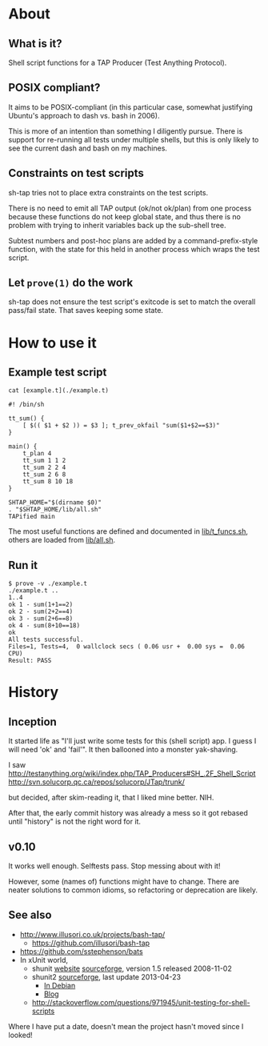 # About
## What is it?
Shell script functions for a TAP Producer (Test Anything Protocol).

## POSIX compliant?
It aims to be POSIX-compliant (in this particular case, somewhat
justifying Ubuntu's approach to dash vs. bash in 2006).

This is more of an intention than something I diligently pursue.
There is support for re-running all tests under multiple shells, but
this is only likely to see the current dash and bash on my machines.

## Constraints on test scripts
sh-tap tries not to place extra constraints on the test scripts.

There is no need to emit all TAP output (ok/not ok/plan) from one
process because these functions do not keep global state, and thus
there is no problem with trying to inherit variables back up the
sub-shell tree.

Subtest numbers and post-hoc plans are added by a command-prefix-style
function, with the state for this held in another process which wraps
the test script.

## Let `prove(1)` do the work
sh-tap does not ensure the test script's exitcode is set to match the
overall pass/fail state.  That saves keeping some state.

# How to use it
## Example test script

`cat [example.t](./example.t)`

```
#! /bin/sh

tt_sum() {
    [ $(( $1 + $2 )) = $3 ]; t_prev_okfail "sum($1+$2==$3)"
}

main() {
    t_plan 4
    tt_sum 1 1 2
    tt_sum 2 2 4
    tt_sum 2 6 8
    tt_sum 8 10 18
}

SHTAP_HOME="$(dirname $0)"
. "$SHTAP_HOME/lib/all.sh"
TAPified main
```

The most useful functions are defined and documented in [lib/t_funcs.sh](./lib/t_funcs.sh), others are loaded from [lib/all.sh](./lib/all.sh).

## Run it

```
$ prove -v ./example.t 
./example.t .. 
1..4
ok 1 - sum(1+1==2)
ok 2 - sum(2+2==4)
ok 3 - sum(2+6==8)
ok 4 - sum(8+10==18)
ok
All tests successful.
Files=1, Tests=4,  0 wallclock secs ( 0.06 usr +  0.00 sys =  0.06 CPU)
Result: PASS
```

# History
## Inception
It started life as "I'll just write some tests for this (shell script)
app.  I guess I will need 'ok' and 'fail'".  It then ballooned into a
monster yak-shaving.

I saw
  http://testanything.org/wiki/index.php/TAP_Producers#SH_.2F_Shell_Script
  http://svn.solucorp.qc.ca/repos/solucorp/JTap/trunk/

but decided, after skim-reading it, that I liked mine better.  NIH.

After that, the early commit history was already a mess so it got
rebased until "history" is not the right word for it.

## v0.10
It works well enough.  Selftests pass.  Stop messing about with it!

However, some (names of) functions might have to change.  There are
neater solutions to common idioms, so refactoring or deprecation are
likely.

## See also

* http://www.illusori.co.uk/projects/bash-tap/
  *  https://github.com/illusori/bash-tap
* https://github.com/sstephenson/bats
* In xUnit world,
  * shunit [website](http://shunit.sourceforge.net/) [sourceforge](https://sourceforge.net/projects/shunit/), version 1.5 released 2008-11-02
  * shunit2 [sourceforge](https://sourceforge.net/projects/shunit2/), last update 2013-04-23
      * [In Debian](http://packages.debian.org/shunit2)
      * [Blog](http://www.mikewright.me/blog/2013/10/31/shunit2-bash-testing/)
  * http://stackoverflow.com/questions/971945/unit-testing-for-shell-scripts

Where I have put a date, doesn't mean the project hasn't moved since I looked!
